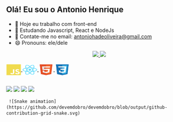 ## Olá! Eu sou o Antonio Henrique

- 🔭 Hoje eu trabalho com front-end
- 🌱 Estudando Javascript, React e NodeJs
- 💬 Contate-me no email: antoniohadeoliveira@gmail.com
- 😄 Pronouns: ele/dele

<div align="center">
  <a target="_blank" href="https://github.com/antoniohadeoliveira">
  <img height="180em" src="https://github-readme-stats.vercel.app/api?username=antoniohadeoliveira&show_icons=true&theme=tokyonight&include_all_commits=true&count_private=true"/>
  <img height="180em" src="https://github-readme-stats.vercel.app/api/top-langs/?username=antoniohadeoliveira&layout=compact&langs_count=7&theme=tokyonight"/>
</div>
  
  <div style="display: inline_block"><br>
    <img align="center" alt="Antonio-Js" height="30" width="40" src="https://raw.githubusercontent.com/devicons/devicon/master/icons/javascript/javascript-plain.svg">
<!--<img align="center" alt="Antonio-Ts" height="30" width="40" src="https://raw.githubusercontent.com/devicons/devicon/master/icons/typescript/typescript-plain.svg >-->
    <img align="center" alt="Antonio-React" height="30" width="40" src="https://raw.githubusercontent.com/devicons/devicon/master/icons/react/react-original.svg">
    <img align="center" alt="Antonio-HTML" height="30" width="40" src="https://raw.githubusercontent.com/devicons/devicon/master/icons/html5/html5-original.svg">
    <img align="center" alt="Antonio-CSS" height="30" width="40" src="https://raw.githubusercontent.com/devicons/devicon/master/icons/css3/css3-original.svg">
<!--<img align="center" alt="Antonio-Python" height="30" width="40" src="https://raw.githubusercontent.com/devicons/devicon/master/icons/python/python-original.svg>-- <!-- <img align="center" alt="Antonio-Csharp" height="30" width="4B8r3B4p7yhRXuBWLqsQ546WR43cqQwrbXMDFnBi6vSJBeif8tPW85a7r7DM961Jvk4hdryZoByEp8GC8HzsqJpRN4FxGM9.svg">-->
  </div>
  
  ##
  
  <div>
<!--     <a href="https://www.youtube.com/channel/UC_-uuuZbY0AAt9CViNzvc-Q" target="_blank"><img src="https://img.shields.io/badge/YouTube-FF0000?style=for-the-badge&logo=youtube&logoColor=white" target="_blank"></a> -->
    <a href="https://instagram.com/antonio_hadeoliveira" target="_blank"><img src="https://img.shields.io/badge/-Instagram-%23E4405F?style=for-the-badge&logo=instagram&logoColor=white" target="_blank"></a>
    <a href="https://discord.gg/seUDt3NAzE" target="_blank"><img src="https://img.shields.io/badge/Discord-7289DA?style=for-the-badge&logo=discord&logoColor=white" target="_blank"></a> 
    <a href = "mailto:antoniohadeoliveira@gmail.com"><img src="https://img.shields.io/badge/-Gmail-%23333?style=for-the-badge&logo=gmail&logoColor=white" target="_blank"></a>
    <a href="https://www.linkedin.com/in/antonio-henrique-a67249145/"target="_blank"><img src="https://img.shields.io/badge/-LinkedIn-%230077B5?style=for-the-badge&logo=linkedin&logoColor=white" target="_blank"></a> 
    
     ![Snake animation](https://github.com/devemdobro/devemdobro/blob/output/github-contribution-grid-snake.svg)
    
  </div>

